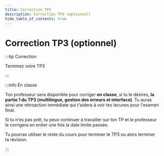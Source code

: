 ```yaml
---
title: Correction TP3
description: Correction TP3 (optionnel)
hide_table_of_contents: true
---
```


# Correction TP3 (optionnel)

<Row>

<Column>

:::tip Correction

Terminez votre TP3

:::

</Column>

<Column>

:::info En classe

Ton professeur sera disponible pour corriger **en classe**, si tu le désires, **la partie 1 du TP3 (multilingue, gestion des erreurs et interface)**. Tu auras ainsi une rétroaction immédiate qui t'aidera à voir tes lacunes pour l'examen final.

Si tu n'es pas prêt, tu peux continuer à travailler sur ton TP et le professeur le corrigera en entier une fois la date limite passée.

Tu pourras utiliser le reste du cours pour terminer le TP3 ou alors terminer ta révision.

:::

</Column>

</Row>